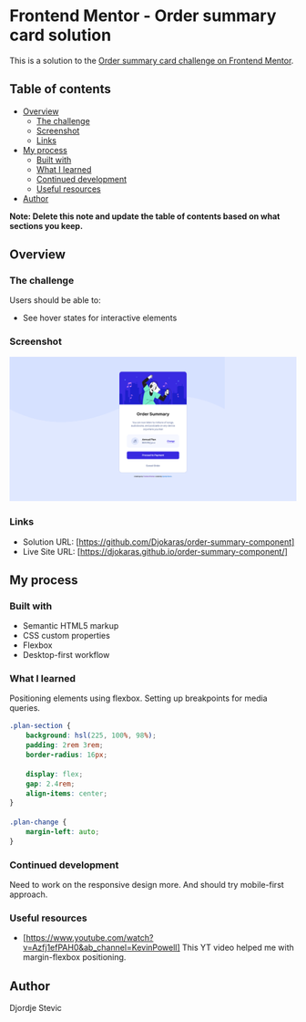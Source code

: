 # Frontend Mentor - Order summary card solution

This is a solution to the [Order summary card challenge on Frontend Mentor](https://www.frontendmentor.io/challenges/order-summary-component-QlPmajDUj).

## Table of contents

- [Overview](#overview)
  - [The challenge](#the-challenge)
  - [Screenshot](#screenshot)
  - [Links](#links)
- [My process](#my-process)
  - [Built with](#built-with)
  - [What I learned](#what-i-learned)
  - [Continued development](#continued-development)
  - [Useful resources](#useful-resources)
- [Author](#author)

**Note: Delete this note and update the table of contents based on what sections you keep.**

## Overview

### The challenge

Users should be able to:

- See hover states for interactive elements

### Screenshot

![](images/SummaryCard.png)

### Links

- Solution URL: [https://github.com/Djokaras/order-summary-component]
- Live Site URL: [https://djokaras.github.io/order-summary-component/]

## My process

### Built with

- Semantic HTML5 markup
- CSS custom properties
- Flexbox
- Desktop-first workflow

### What I learned

Positioning elements using flexbox. Setting up breakpoints for media queries.

```css trick learned to seperate one element in the flex with margin
.plan-section {
	background: hsl(225, 100%, 98%);
	padding: 2rem 3rem;
	border-radius: 16px;

	display: flex;
	gap: 2.4rem;
	align-items: center;
}

.plan-change {
	margin-left: auto;
}
```

### Continued development

Need to work on the responsive design more. And should try mobile-first approach.

### Useful resources

- [https://www.youtube.com/watch?v=Azfj1efPAH0&ab_channel=KevinPowell]
  This YT video helped me with margin-flexbox positioning.

## Author

Djordje Stevic
